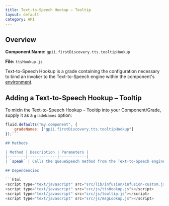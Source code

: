 ```yaml
---
title: Text-to-Speech Hookup – Tooltip
layout: default
category: API
---
```


## Overview

**Component Name:** `gpii.firstDiscovery.tts.tooltipHookup`

**File:** `ttsHookup.js`

Text-to-Speech Hookup is a grade containing the configuration necessary to bind an invoker to
the Text-to-Speech engine within the component's
[environment](http://docs.fluidproject.org/infusion/development/Contexts.html).

## Adding a Text-to-Speech Hookup – Tooltip

To mixin the Text-to-Speech Hookup – Tooltip into your Component/Grade, supply it as a `gradeNames` option:
```javascript
fluid.defaults("my.component", {
    gradeNames: ["gpii.firstDiscovery.tts.tooltipHookup"]
});```

## Methods

| Method | Description | Parameters |
|--------|-------------|------------|
| `speak` | Calls the queueSpeech method from the Text-to-Speech engine in the component environment |  |

## Dependencies

```html
<script type="text/javascript" src="src/lib/infusion/infusion-custom.js"></script>
<script type="text/javascript" src="src/js/ttsHookup.js"></script>
<script type="text/javascript" src="src/js/tooltip.js"></script>
<script type="text/javascript" src="src/js/msgLookup.js"></script>
```

